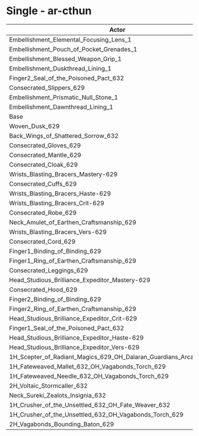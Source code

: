 # Single - ar-cthun
| Actor | DPS | Increase |
|---|:---:|:---:|
|Embellishment_Elemental_Focusing_Lens_1|968169|0.50%|
|Embellishment_Pouch_of_Pocket_Grenades_1|966806|0.36%|
|Embellishment_Blessed_Weapon_Grip_1|965925|0.27%|
|Embellishment_Duskthread_Lining_1|963761|0.05%|
|Finger2_Seal_of_the_Poisoned_Pact_632|963751|0.05%|
|Consecrated_Slippers_629|963641|0.03%|
|Embellishment_Prismatic_Null_Stone_1|963442|0.01%|
|Embellishment_Dawnthread_Lining_1|963367|0.01%|
|Base|963312|0.00%|
|Woven_Dusk_629|962051|-0.13%|
|Back_Wings_of_Shattered_Sorrow_632|962004|-0.14%|
|Consecrated_Gloves_629|961955|-0.14%|
|Consecrated_Mantle_629|961680|-0.17%|
|Consecrated_Cloak_629|961635|-0.17%|
|Wrists_Blasting_Bracers_Mastery-629|961393|-0.20%|
|Consecrated_Cuffs_629|961183|-0.22%|
|Wrists_Blasting_Bracers_Haste-629|960813|-0.26%|
|Wrists_Blasting_Bracers_Crit-629|960720|-0.27%|
|Consecrated_Robe_629|960657|-0.28%|
|Neck_Amulet_of_Earthen_Craftsmanship_629|960533|-0.29%|
|Wrists_Blasting_Bracers_Vers-629|960076|-0.34%|
|Consecrated_Cord_629|959992|-0.34%|
|Finger1_Binding_of_Binding_629|959182|-0.43%|
|Finger1_Ring_of_Earthen_Craftsmanship_629|959157|-0.43%|
|Consecrated_Leggings_629|958651|-0.48%|
|Head_Studious_Brilliance_Expeditor_Mastery-629|958410|-0.51%|
|Consecrated_Hood_629|957046|-0.65%|
|Finger2_Binding_of_Binding_629|956097|-0.75%|
|Finger2_Ring_of_Earthen_Craftsmanship_629|955814|-0.78%|
|Head_Studious_Brilliance_Expeditor_Crit-629|955079|-0.85%|
|Finger1_Seal_of_the_Poisoned_Pact_632|954819|-0.88%|
|Head_Studious_Brilliance_Expeditor_Haste-629|954587|-0.91%|
|Head_Studious_Brilliance_Expeditor_Vers-629|954379|-0.93%|
|1H_Scepter_of_Radiant_Magics_629_OH_Dalaran_Guardians_Arcanotool_632|950224|-1.36%|
|1H_Fateweaved_Mallet_632_OH_Vagabonds_Torch_629|948873|-1.50%|
|1H_Fateweaved_Needle_632_OH_Vagabonds_Torch_629|948761|-1.51%|
|2H_Voltaic_Stormcaller_632|937008|-2.73%|
|Neck_Sureki_Zealots_Insignia_632|928813|-3.58%|
|1H_Crusher_of_the_Unsettled_632_OH_Fate_Weaver_632|810720|-15.84%|
|1H_Crusher_of_the_Unsettled_632_OH_Vagabonds_Torch_629|809054|-16.01%|
|2H_Vagabonds_Bounding_Baton_629|783197|-18.70%|
